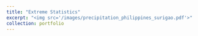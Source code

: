 ```yaml
---
title: "Extreme Statistics"
excerpt: "<img src='/images/precipitation_philippines_surigao.pdf'>"
collection: portfolio
---
```

